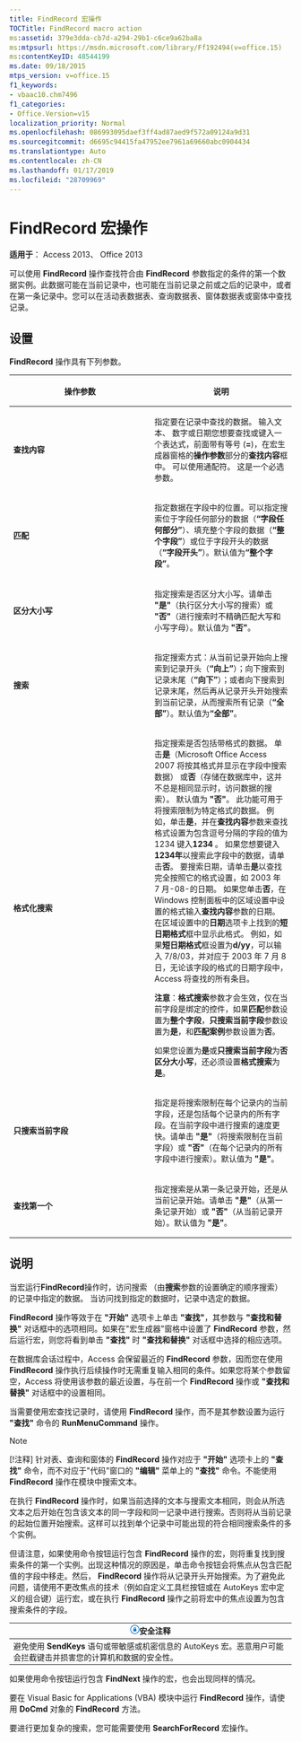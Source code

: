 ```yaml
---
title: FindRecord 宏操作
TOCTitle: FindRecord macro action
ms:assetid: 379e3dda-cb7d-a294-29b1-c6ce9a62ba8a
ms:mtpsurl: https://msdn.microsoft.com/library/Ff192494(v=office.15)
ms:contentKeyID: 48544199
ms.date: 09/18/2015
mtps_version: v=office.15
f1_keywords:
- vbaac10.chm7496
f1_categories:
- Office.Version=v15
localization_priority: Normal
ms.openlocfilehash: 086993095daef3ff4ad87aed9f572a09124a9d31
ms.sourcegitcommit: d6695c94415fa47952ee7961a69660abc0904434
ms.translationtype: Auto
ms.contentlocale: zh-CN
ms.lasthandoff: 01/17/2019
ms.locfileid: "28709969"
---
```

# <a name="findrecord-macro-action"></a>FindRecord 宏操作

**适用于**： Access 2013、 Office 2013

可以使用 **FindRecord** 操作查找符合由 **FindRecord** 参数指定的条件的第一个数据实例。此数据可能在当前记录中，也可能在当前记录之前或之后的记录中，或者在第一条记录中。您可以在活动表数据表、查询数据表、窗体数据表或窗体中查找记录。

## <a name="setting"></a>设置

**FindRecord** 操作具有下列参数。

<table>
<colgroup>
<col style="width: 50%" />
<col style="width: 50%" />
</colgroup>
<thead>
<tr class="header">
<th><p>操作参数</p></th>
<th><p>说明</p></th>
</tr>
</thead>
<tbody>
<tr class="odd">
<td><p><strong>查找内容</strong></p></td>
<td><p>指定要在记录中查找的数据。 输入文本、 数字或日期您想要查找或键入一个表达式，前面带有等号 (<strong>=</strong>)，在宏生成器窗格的<strong>操作参数</strong>部分的<strong>查找内容</strong>框中。 可以使用通配符。 这是一个必选参数。</p></td>
</tr>
<tr class="even">
<td><p><strong>匹配</strong></p></td>
<td><p>指定数据在字段中的位置。可以指定搜索位于字段任何部分的数据（<strong>“字段任何部分”</strong>）、填充整个字段的数据（<strong>“整个字段”</strong>）或位于字段开头的数据（<strong>“字段开头”</strong>）。默认值为<strong>“整个字段”</strong>。</p></td>
</tr>
<tr class="odd">
<td><p><strong>区分大小写</strong></p></td>
<td><p>指定搜索是否区分大小写。请单击 <strong>"是"</strong>（执行区分大小写的搜索）或 <strong>"否"</strong>（进行搜索时不精确匹配大写和小写字母）。默认值为 <strong>"否"</strong>。  </p></td>
</tr>
<tr class="even">
<td><p><strong>搜索</strong></p></td>
<td><p>指定搜索方式：从当前记录开始向上搜索到记录开头（<strong>“向上”</strong>）；向下搜索到记录末尾（<strong>“向下”</strong>）；或者向下搜索到记录末尾，然后再从记录开头开始搜索到当前记录，从而搜索所有记录（<strong>“全部”</strong>）。默认值为<strong>“全部”</strong>。</p></td>
</tr>
<tr class="odd">
<td><p><strong>格式化搜索</strong></p></td>
<td><p>指定搜索是否包括带格式的数据。 单击<strong>是</strong>（Microsoft Office Access 2007 将按其格式并显示在字段中搜索数据） 或<strong>否</strong>（存储在数据库中，这并不总是相同显示时，访问数据的搜索）。 默认值为 <strong>"否"</strong>。 此功能可用于将搜索限制为特定格式的数据。 例如，单击<strong>是</strong>，并在<strong>查找内容</strong>参数来查找格式设置为包含逗号分隔的字段的值为 1234 键入<strong>1234</strong> 。 如果您想要键入<strong>1234年</strong>以搜索此字段中的数据，请单击<strong>否</strong>。 要搜索日期，请单击<strong>是</strong>以查找完全按照它的格式设置，如 2003 年 7 月-08-的日期。 如果您单击<strong>否</strong>，在 Windows 控制面板中的区域设置中设置的格式输入<strong>查找内容</strong>参数的日期。 在区域设置中的<strong>日期</strong>选项卡上找到的<strong>短日期格式</strong>框中显示此格式。 例如，如果<strong>短日期格式</strong>框设置为<strong>d/yy</strong>，可以输入 7/8/03，并对应于 2003 年 7 月 8 日，无论该字段的格式的日期字段中，Access 将查找的所有条目。</p>
<p><strong>注意</strong>：<strong>格式搜索</strong>参数才会生效，仅在当前字段是绑定的控件，如果<strong>匹配</strong>参数设置为<strong>整个字段</strong>，<strong>只搜索当前字段</strong>参数设置为<strong>是</strong>，和<strong>匹配案例</strong>参数设置为<strong>否</strong>。</p>
<p>如果您设置为<strong>是</strong>或<strong>只搜索当前字段</strong>为<strong>否</strong><strong>区分大小写</strong>，还必须设置<strong>格式搜索</strong>为<strong>是</strong>。</p></td>
</tr>
<tr class="even">
<td><p><strong>只搜索当前字段</strong></p></td>
<td><p>指定是将搜索限制在每个记录内的当前字段，还是包括每个记录内的所有字段。在当前字段中进行搜索的速度更快。请单击 <strong>"是"</strong>（将搜索限制在当前字段）或 <strong>"否"</strong>（在每个记录内的所有字段中进行搜索）。默认值为 <strong>"是"</strong>。  </p></td>
</tr>
<tr class="odd">
<td><p><strong>查找第一个</strong></p></td>
<td><p>指定搜索是从第一条记录开始，还是从当前记录开始。请单击 <strong>"是"</strong>（从第一条记录开始）或 <strong>"否"</strong>（从当前记录开始）。默认值为 <strong>"是"</strong>。  </p></td>
</tr>
</tbody>
</table>


## <a name="remarks"></a>说明

当宏运行**FindRecord**操作时，访问搜索 （由**搜索**参数的设置确定的顺序搜索） 的记录中指定的数据。 当访问找到指定的数据时，记录中选定的数据。

**FindRecord** 操作等效于在 **"开始"** 选项卡上单击 **"查找"**，其参数与 **"查找和替换"** 对话框中的选项相同。如果在"宏生成器"窗格中设置了 **FindRecord** 参数，然后运行宏，则您将看到单击 **"查找"** 时 **"查找和替换"** 对话框中选择的相应选项。

在数据库会话过程中，Access 会保留最近的 **FindRecord** 参数，因而您在使用 **FindRecord** 操作执行后续操作时无需重复输入相同的条件。如果您将某个参数留空，Access 将使用该参数的最近设置，与在前一个 **FindRecord** 操作或 **"查找和替换"** 对话框中的设置相同。

当需要使用宏查找记录时，请使用 **FindRecord** 操作，而不是其参数设置为运行 **"查找"** 命令的 **RunMenuCommand** 操作。

> [!NOTE]
> [!注释] 针对表、查询和窗体的 **FindRecord** 操作对应于 **"开始"** 选项卡上的 **"查找"** 命令，而不对应于"代码"窗口的 **"编辑"** 菜单上的 **"查找"** 命令。不能使用 **FindRecord** 操作在模块中搜索文本。

在执行 **FindRecord** 操作时，如果当前选择的文本与搜索文本相同，则会从所选文本之后开始在包含该文本的同一字段和同一记录中进行搜索。否则将从当前记录的起始位置开始搜索。这样可以找到单个记录中可能出现的符合相同搜索条件的多个实例。

但请注意，如果使用命令按钮运行包含 **FindRecord** 操作的宏，则将重复找到搜索条件的第一个实例。出现这种情况的原因是，单击命令按钮会将焦点从包含匹配值的字段中移走。然后， **FindRecord** 操作将从记录开头开始搜索。为了避免此问题，请使用不更改焦点的技术（例如自定义工具栏按钮或在 AutoKeys 宏中定义的组合键）运行宏，或在执行 **FindRecord** 操作之前将宏中的焦点设置为包含搜索条件的字段。

<table>
<thead>
<tr class="header">
<th><img src="media/access-alert-security.gif" title="安全说明" alt="Security note" /><strong>安全注释</strong></th>
</tr>
</thead>
<tbody>
<tr class="odd">
<td>
      避免使用 <strong>SendKeys</strong> 语句或带敏感或机密信息的 AutoKeys 宏。恶意用户可能会拦截键击并损害您的计算机和数据的安全性。
</td>
</tr>
</tbody>
</table>

如果使用命令按钮运行包含 **FindNext** 操作的宏，也会出现同样的情况。

要在 Visual Basic for Applications (VBA) 模块中运行 **FindRecord** 操作，请使用 **DoCmd** 对象的 **FindRecord** 方法。

要进行更加复杂的搜索，您可能需要使用 **SearchForRecord** 宏操作。

